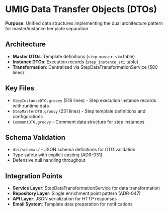 # UMIG Data Transfer Objects (DTOs)

**Purpose**: Unified data structures implementing the dual architecture pattern for master/instance template separation

## Architecture

- **Master DTOs**: Template definitions (`step_master_stm` table)
- **Instance DTOs**: Execution records (`step_instance_sti` table)
- **Transformation**: Centralized via StepDataTransformationService (580 lines)

## Key Files

- `StepInstanceDTO.groovy` (516 lines) - Step execution instance records with runtime data
- `StepMasterDTO.groovy` (231 lines) - Step template definitions and configurations
- `CommentDTO.groovy` - Comment data structure for step instances

## Schema Validation

- `dto/schemas/` - JSON schema definitions for DTO validation
- Type safety with explicit casting (ADR-031)
- Defensive null handling throughout

## Integration Points

- **Service Layer**: StepDataTransformationService for data transformation
- **Repository Layer**: Single enrichment point pattern (ADR-047)
- **API Layer**: JSON serialization for HTTP responses
- **Email System**: Template data preparation for notifications
